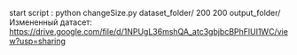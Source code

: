 start script :
python changeSize.py dataset_folder/ 200 200 output_folder/
Измененный датасет:
https://drive.google.com/file/d/1NPUgL36mshQA_atc3gbjbcBPhFlUI1WC/view?usp=sharing